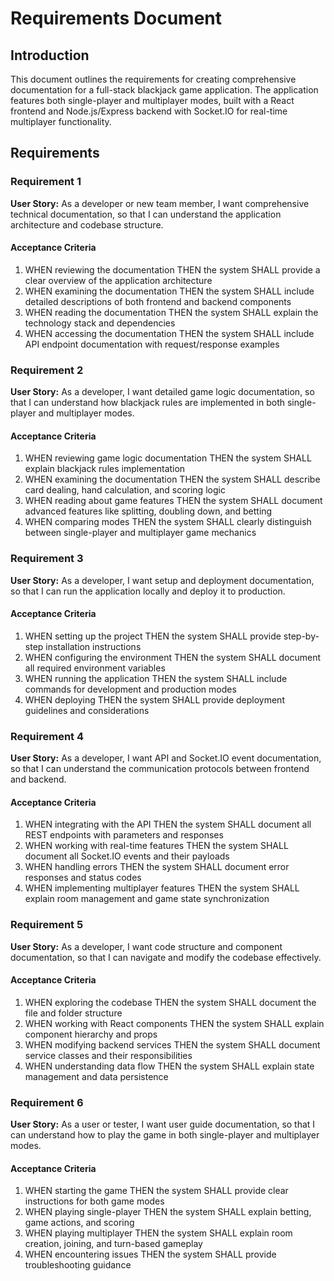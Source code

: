# Requirements Document

## Introduction

This document outlines the requirements for creating comprehensive documentation for a full-stack blackjack game application. The application features both single-player and multiplayer modes, built with a React frontend and Node.js/Express backend with Socket.IO for real-time multiplayer functionality.

## Requirements

### Requirement 1

**User Story:** As a developer or new team member, I want comprehensive technical documentation, so that I can understand the application architecture and codebase structure.

#### Acceptance Criteria

1. WHEN reviewing the documentation THEN the system SHALL provide a clear overview of the application architecture
2. WHEN examining the documentation THEN the system SHALL include detailed descriptions of both frontend and backend components
3. WHEN reading the documentation THEN the system SHALL explain the technology stack and dependencies
4. WHEN accessing the documentation THEN the system SHALL include API endpoint documentation with request/response examples

### Requirement 2

**User Story:** As a developer, I want detailed game logic documentation, so that I can understand how blackjack rules are implemented in both single-player and multiplayer modes.

#### Acceptance Criteria

1. WHEN reviewing game logic documentation THEN the system SHALL explain blackjack rules implementation
2. WHEN examining the documentation THEN the system SHALL describe card dealing, hand calculation, and scoring logic
3. WHEN reading about game features THEN the system SHALL document advanced features like splitting, doubling down, and betting
4. WHEN comparing modes THEN the system SHALL clearly distinguish between single-player and multiplayer game mechanics

### Requirement 3

**User Story:** As a developer, I want setup and deployment documentation, so that I can run the application locally and deploy it to production.

#### Acceptance Criteria

1. WHEN setting up the project THEN the system SHALL provide step-by-step installation instructions
2. WHEN configuring the environment THEN the system SHALL document all required environment variables
3. WHEN running the application THEN the system SHALL include commands for development and production modes
4. WHEN deploying THEN the system SHALL provide deployment guidelines and considerations

### Requirement 4

**User Story:** As a developer, I want API and Socket.IO event documentation, so that I can understand the communication protocols between frontend and backend.

#### Acceptance Criteria

1. WHEN integrating with the API THEN the system SHALL document all REST endpoints with parameters and responses
2. WHEN working with real-time features THEN the system SHALL document all Socket.IO events and their payloads
3. WHEN handling errors THEN the system SHALL document error responses and status codes
4. WHEN implementing multiplayer features THEN the system SHALL explain room management and game state synchronization

### Requirement 5

**User Story:** As a developer, I want code structure and component documentation, so that I can navigate and modify the codebase effectively.

#### Acceptance Criteria

1. WHEN exploring the codebase THEN the system SHALL document the file and folder structure
2. WHEN working with React components THEN the system SHALL explain component hierarchy and props
3. WHEN modifying backend services THEN the system SHALL document service classes and their responsibilities
4. WHEN understanding data flow THEN the system SHALL explain state management and data persistence

### Requirement 6

**User Story:** As a user or tester, I want user guide documentation, so that I can understand how to play the game in both single-player and multiplayer modes.

#### Acceptance Criteria

1. WHEN starting the game THEN the system SHALL provide clear instructions for both game modes
2. WHEN playing single-player THEN the system SHALL explain betting, game actions, and scoring
3. WHEN playing multiplayer THEN the system SHALL explain room creation, joining, and turn-based gameplay
4. WHEN encountering issues THEN the system SHALL provide troubleshooting guidance